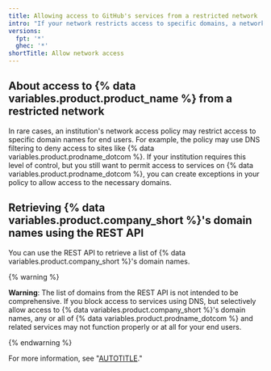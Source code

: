 ```yaml
---
title: Allowing access to GitHub's services from a restricted network
intro: "If your network restricts access to specific domains, a network administrator may be able to grant access to {% data variables.product.company_short %}'s services by creating exceptions for {% data variables.product.company_short %}'s domain names."
versions:
  fpt: '*'
  ghec: '*'
shortTitle: Allow network access
---
```


## About access to {% data variables.product.product_name %} from a restricted network

In rare cases, an institution's network access policy may restrict access to specific domain names for end users. For example, the policy may use DNS filtering to deny access to sites like {% data variables.product.prodname_dotcom %}. If your institution requires this level of control, but you still want to permit access to services on {% data variables.product.prodname_dotcom %}, you can create exceptions in your policy to allow access to the necessary domains.

## Retrieving {% data variables.product.company_short %}'s domain names using the REST API

You can use the REST API to retrieve a list of {% data variables.product.company_short %}'s domain names.

{% warning %}

**Warning**: The list of domains from the REST API is not intended to be comprehensive. If you block access to services using DNS, but selectively allow access to {% data variables.product.company_short %}'s domain names, any or all of {% data variables.product.prodname_dotcom %} and related services may not function properly or at all for your end users.

{% endwarning %}

For more information, see "[AUTOTITLE](/rest/meta)."
